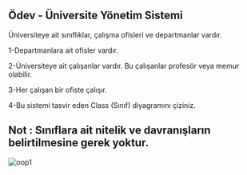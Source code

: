 Ödev - Üniversite Yönetim Sistemi
---------------------------
Üniversiteye ait sınıflıklar, çalışma ofisleri ve departmanlar vardır.

1-Departmanlara ait ofisler vardır.

2-Üniversiteye ait çalışanlar vardır. Bu çalışanlar profesör veya memur olabilir.

3-Her çalışan bir ofiste çalışır.

4-Bu sistemi tasvir eden Class (Sınıf) diyagramını çiziniz.

Not : Sınıflara ait nitelik ve davranışların belirtilmesine gerek yoktur.
---------------------------------------------------






![oop1](https://user-images.githubusercontent.com/93091784/215335655-c29e0ba1-74b2-4e05-b7fb-ac4dc7f1aced.png)
